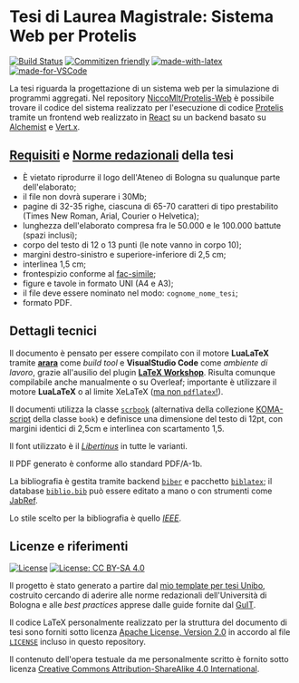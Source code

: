 # Tesi di Laurea Magistrale: Sistema Web per Protelis

[![Build Status](https://travis-ci.com/NiccoMlt/protelis-web-thesis.svg?branch=master)](https://travis-ci.com/NiccoMlt/protelis-web-thesis)
[![Commitizen friendly](https://img.shields.io/badge/commitizen-friendly-brightgreen.svg)](http://commitizen.github.io/cz-cli/)
[![made-with-latex](https://img.shields.io/badge/Made%20with-LaTeX-1f425f.svg)](https://www.latex-project.org/)
[![made-for-VSCode](https://img.shields.io/badge/Made%20for-VSCode-1f425f.svg)](https://code.visualstudio.com/)

La tesi riguarda la progettazione di un sistema web per la simulazione di programmi aggregati.
Nel repository [NiccoMlt/Protelis-Web](https://github.com/NiccoMlt/Protelis-Web) è possibile trovare il codice del sistema realizzato per l'esecuzione di codice [Protelis](https://protelis.github.io) tramite un frontend web realizzato in [React](https://reactjs.org) su un backend basato su [Alchemist](https://alchemistsimulator.github.io) e [Vert.x](https://vertx.io).

## [Requisiti](https://corsi.unibo.it/magistrale/IngegneriaScienzeInformatiche/volume-pdf-e-deposito-online-dellelaborato) e [Norme redazionali](https://corsi.unibo.it/magistrale/IngegneriaScienzeInformatiche/redazione-tesi-voto-finale) della tesi

- È vietato riprodurre il logo dell'Ateneo di Bologna su qualunque parte dell'elaborato;
- il file non dovrà superare i 30Mb;
- pagine di 32-35 righe, ciascuna di 65-70 caratteri di tipo prestabilito (Times New Roman, Arial, Courier o Helvetica);
- lunghezza dell'elaborato compresa fra le 50.000 e le 100.000 battute (spazi inclusi);
- corpo del testo di 12 o 13 punti (le note vanno in corpo 10);
- margini destro-sinistro e superiore-inferiore di 2,5 cm;
- interlinea 1,5 cm;
- frontespizio conforme al [fac-simile](https://corsi.unibo.it/magistrale/IngegneriaScienzeInformatiche/volume-pdf-e-deposito-online-dellelaborato/frontespiziolmisi.pdf/@@download/file/FrontespizioLMISI.pdf);
- figure e tavole in formato UNI (A4 e A3);
- il file deve essere nominato nel modo: `cognome_nome_tesi`;
- formato PDF.

## Dettagli tecnici

Il documento è pensato per essere compilato con il motore **LuaLaTeX** tramite [**arara**](https://github.com/cereda/arara) come _build tool_ e **VisualStudio Code** come _ambiente di lavoro_, grazie all'ausilio del plugin [**LaTeX Workshop**](https://marketplace.visualstudio.com/items?itemName=James-Yu.latex-workshop).
Risulta comunque compilabile anche manualmente o su Overleaf; importante è utilizzare il motore **LuaLaTeX** o al limite XeLaTeX (<ins>ma non `pdflatex`!</ins>).

Il documenti utilizza la classe [`scrbook`](https://www.ctan.org/pkg/scrbook) (alternativa della collezione [KOMA-script](https://www.ctan.org/pkg/koma-script) della classe `book`) e definisce una dimensione del testo di 12pt, con margini identici di 2,5cm e interlinea con scartamento 1,5.

Il font utilizzato è il [_Libertinus_](https://github.com/alif-type/libertinus) in tutte le varianti.

Il PDF generato è conforme allo standard PDF/A-1b.

La bibliografia è gestita tramite backend [`biber`](https://ctan.org/pkg/biber) e pacchetto [`biblatex`](https://www.ctan.org/pkg/biblatex);
il database [`biblio.bib`](./biblio.bib) può essere editato a mano o con strumenti come [JabRef](http://www.jabref.org/).

Lo stile scelto per la bibliografia è quello [_IEEE_](https://ctan.org/pkg/biblatex-ieee).

## Licenze e riferimenti

[![License](https://img.shields.io/badge/License-Apache%202.0-blue.svg)](https://opensource.org/licenses/Apache-2.0)
[![License: CC BY-SA 4.0](https://img.shields.io/badge/License-CC%20BY--SA%204.0-lightgrey.svg)](https://creativecommons.org/licenses/by-sa/4.0/)

Il progetto è stato generato a partire dal [mio template per tesi Unibo](https://github.com/NiccoMlt/Unibo-Tesi-Template), costruito cercando di aderire alle norme redazionali dell'Università di Bologna e alle _best practices_ apprese dalle guide fornite dal [GuIT](https://www.guitex.org/home/it/doc).

Il codice LaTeX personalmente realizzato per la struttura del documento di tesi sono forniti sotto licenza [Apache License, Version 2.0](https://opensource.org/licenses/Apache-2.0) in accordo al file [`LICENSE`](./LICENSE) incluso in questo repository.

Il contenuto dell'opera testuale da me personalmente scritto è fornito sotto licenza [Creative Commons Attribution-ShareAlike 4.0 International](http://creativecommons.org/licenses/by-sa/4.0/).
